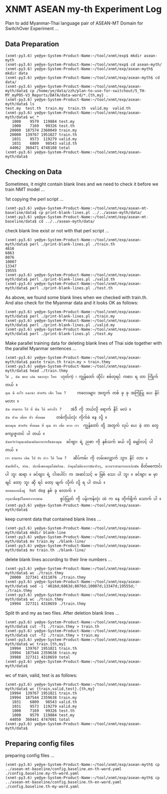 # XNMT ASEAN my-th Experiment Log

Plan to add Myanmar-Thai language pair of ASEAN-MT Domain for SwitchOver Experiment ...  

## Data Preparation

```
(xnmt-py3.6) ye@ye-System-Product-Name:~/tool/xnmt/exp$ mkdir asean-myth
(xnmt-py3.6) ye@ye-System-Product-Name:~/tool/xnmt/exp$ cd asean-myth/
(xnmt-py3.6) ye@ye-System-Product-Name:~/tool/xnmt/exp/asean-myth$ mkdir data
(xnmt-py3.6) ye@ye-System-Product-Name:~/tool/xnmt/exp/asean-myth$ cd data/
(xnmt-py3.6) ye@ye-System-Product-Name:~/tool/xnmt/exp/asean-myth/data$ cp /home/ye/data/zzh/plan-to-use-for-switchout/5_TH-MY_myPOS-V3_Reports/DATA/data-word/*.{th,my} .
(xnmt-py3.6) ye@ye-System-Product-Name:~/tool/xnmt/exp/asean-myth/data$ ls
test.my  test.th  train.my  train.th  valid.my  valid.th
(xnmt-py3.6) ye@ye-System-Product-Name:~/tool/xnmt/exp/asean-myth/data$ wc *
   1000    9579  119884 test.my
   1000    7169   99326 test.th
  20000  187574 2360049 train.my
  20000  139767 1951027 train.th
   1031    9573  119279 valid.my
   1031    6809   98543 valid.th
  44062  360471 4748108 total
(xnmt-py3.6) ye@ye-System-Product-Name:~/tool/xnmt/exp/asean-myth/data$
```

## Checking on Data

Sometimes, it might contain blank lines and we need to check it before we train NMT model ...  

1st copying the perl script ...  

```
(xnmt-py3.6) ye@ye-System-Product-Name:~/tool/xnmt/exp/asean-mt-baseline/data$ cp print-blank-lines.pl ../../asean-myth/data/
(xnmt-py3.6) ye@ye-System-Product-Name:~/tool/xnmt/exp/asean-mt-baseline/data$ cd ../../asean-myth/data/
```

check blank line exist or not with that perl script ...  

```
(xnmt-py3.6) ye@ye-System-Product-Name:~/tool/xnmt/exp/asean-myth/data$ perl ./print-blank-lines.pl ./train.th
4616
6863
8076
10007
13347
19555
(xnmt-py3.6) ye@ye-System-Product-Name:~/tool/xnmt/exp/asean-myth/data$ perl ./print-blank-lines.pl ./valid.th
(xnmt-py3.6) ye@ye-System-Product-Name:~/tool/xnmt/exp/asean-myth/data$ perl ./print-blank-lines.pl ./test.th
```

As above, we found some blank lines when we checked with train.th.  
And also check for the Myanmar data and it looks OK as follows:  

```
(xnmt-py3.6) ye@ye-System-Product-Name:~/tool/xnmt/exp/asean-myth/data$ perl ./print-blank-lines.pl ./train.my
(xnmt-py3.6) ye@ye-System-Product-Name:~/tool/xnmt/exp/asean-myth/data$ perl ./print-blank-lines.pl ./valid.my
(xnmt-py3.6) ye@ye-System-Product-Name:~/tool/xnmt/exp/asean-myth/data$ perl ./print-blank-lines.pl ./test.my
```

Make parallel training data for deleting blank lines of Thai side together with the parallel Myanmar sentences ...  

```
(xnmt-py3.6) ye@ye-System-Product-Name:~/tool/xnmt/exp/asean-myth/data$ paste train.th train.my > train.thmy
(xnmt-py3.6) ye@ye-System-Product-Name:~/tool/xnmt/exp/asean-myth/data$ head ./train.thmy
ใช่ , ฉัน ชอบ เล่น หมากรุก ไทย  ဟုတ်ကဲ့ ၊ ကျွန်တော် ထိုင်း စစ်တုရင် ကစား ရ တာ ကြိုက် တယ် ။
คุณ มี อะไร แนะนำ สำหรับ เด็ก ไหม ?     ကလေးများ အတွက် တစ် ခု ခု အကြံပြု ပေး နိုင် မလား ။
ฉัน สามารถ ไป ที่ นั่น ได้ อย่างไร ?    အဲဒီ ကို ဘယ်လို ရောက် နိုင် မလဲ ။
ฉัน ปวด เมื่อย ทั่ว ทั้งหมด     တစ်ကိုယ်လုံး ကိုက်ခဲ နေ လို့ ။
ขอบคุณ สำหรับ ทั้งหมด ที่ คุณ ทำ เพื่อ พวก เรา  ကျွန်တော် တို့ အတွက် လုပ် ပေး ခဲ့ တာ တွေ ကျေးဇူးတင် ပါ တယ် ။
ฉันหวังว่าคุณเพลิดเพลินอาหารเย็นของคุณ  ခင်ဗျား ရဲ့ ညစာ ကို နှစ်သက် မယ် လို့ မျှော်လင့် ပါ တယ် ။
เรา สามารถ เดิน ไป ยัง อ่าว ได้ ไหม ?   ဆိပ်ကမ်း ကို လမ်းလျှောက် သွား နိုင် လား ။
ฉันเสียใจ, ท่าน. ปลานึ่งของคุณไม่พร้อม. ถ้าคุณไม่ต้องการมันจริงๆ, พวกเราสามารถยกเลิกมัน စိတ်မကောင်း ပါ ဘူး ဆရာ ။ ခင်ဗျား ရဲ့ ငါးပေါင်း က အဆင်သင့် မ ဖြစ် သေး ပါ ဘူး ။ ခင်ဗျား မ မှာ ချင် တော့ ဘူး ဆို ရင် တော့ ဖျက် လိုက် လို့ ရ ပါ တယ် ။
ฮอทดอกหนึ่งคู่  hot dog နှစ် ခု လောက် ။
กรุณาดื่มซุปโดยตรงจากชาม        စွပ်ပြုတ် ကို ပန်းကန်လုံး ထဲ က နေ တိုက်ရိုက် သောက် ပါ ။
(xnmt-py3.6) ye@ye-System-Product-Name:~/tool/xnmt/exp/asean-myth/data$
```

keep current data that contained blank lines ...  

```
(xnmt-py3.6) ye@ye-System-Product-Name:~/tool/xnmt/exp/asean-myth/data$ mkdir blank-line
(xnmt-py3.6) ye@ye-System-Product-Name:~/tool/xnmt/exp/asean-myth/data$ mv train.my ./blank-line/
(xnmt-py3.6) ye@ye-System-Product-Name:~/tool/xnmt/exp/asean-myth/data$ mv train.th ./blank-line/
```

delete blank lines according to their line numbers ...  

```
(xnmt-py3.6) ye@ye-System-Product-Name:~/tool/xnmt/exp/asean-myth/data$ wc ./train.thmy
  20000  327341 4311076 ./train.thmy
(xnmt-py3.6) ye@ye-System-Product-Name:~/tool/xnmt/exp/asean-myth/data$ sed -i '4616d;6863d;8076d;10007d;13347d;19555d;' ./train.thmy
(xnmt-py3.6) ye@ye-System-Product-Name:~/tool/xnmt/exp/asean-myth/data$ wc ./train.thmy
  19994  327311 4310659 ./train.thmy
```

Split th and my as two files. After deletion blank lines ...  

```
(xnmt-py3.6) ye@ye-System-Product-Name:~/tool/xnmt/exp/asean-myth/data$ cut -f1 ./train.thmy > train.th
(xnmt-py3.6) ye@ye-System-Product-Name:~/tool/xnmt/exp/asean-myth/data$ cut -f2 ./train.thmy > train.my
(xnmt-py3.6) ye@ye-System-Product-Name:~/tool/xnmt/exp/asean-myth/data$ wc train.{th,my}
  19994  139767 1951021 train.th
  19994  187544 2359638 train.my
  39988  327311 4310659 total
(xnmt-py3.6) ye@ye-System-Product-Name:~/tool/xnmt/exp/asean-myth/data$
```

wc of train, valid, test is as follows:  

```
(xnmt-py3.6) ye@ye-System-Product-Name:~/tool/xnmt/exp/asean-myth/data$ wc {train,valid,test}.{th,my}
  19994  139767 1951021 train.th
  19994  187544 2359638 train.my
   1031    6809   98543 valid.th
   1031    9573  119279 valid.my
   1000    7169   99326 test.th
   1000    9579  119884 test.my
  44050  360441 4747691 total
(xnmt-py3.6) ye@ye-System-Product-Name:~/tool/xnmt/exp/asean-myth/data$
```

## Preparing config files  

preparing config files ...  

```
(xnmt-py3.6) ye@ye-System-Product-Name:~/tool/xnmt/exp/asean-myth$ cp ../asean-mt-baseline/config.baseline.en-th-word.yaml ./config.baseline.my-th-word.yaml
(xnmt-py3.6) ye@ye-System-Product-Name:~/tool/xnmt/exp/asean-myth$ cp ../asean-mt-baseline/config.baseline.th-en-word.yaml ./config.baseline.th-my-word.yaml
```

```

```

```

```

```

```

```

```

```

```

```

```

